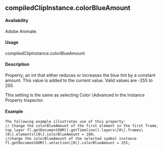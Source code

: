 ## compiledClipInstance.colorBlueAmount

#### Availability

Adobe Animate.

#### Usage

compiledClipInstance.colorBlueAmount

#### Description

Property; an int that either reduces or increases the blue tint by a constant amount. This value is added to the current value. Valid values are -255 to 255.
>
This setting is the same as selecting Color \Advanced in the Instance Property Inspector.

#### Example

```
The following example illustrates use of this property:
// Change the colorBlueAmount of the first element in the first frame, top layer fl.getDocumentDOM().getTimeline().layers\[0\].frames\[0\].elements\[0\].colorBlueAmount = 100;
//change the colorBlueAmount of the selected symbol instance fl.getDocumentDOM().selection\[0\].colorBlueAmount = 255;

```